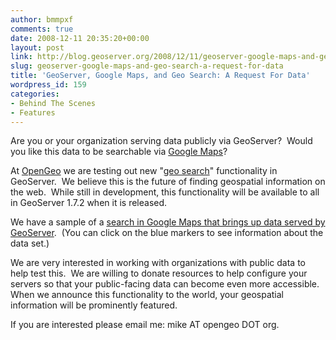 ```yaml
---
author: bmmpxf
comments: true
date: 2008-12-11 20:35:20+00:00
layout: post
link: http://blog.geoserver.org/2008/12/11/geoserver-google-maps-and-geo-search-a-request-for-data/
slug: geoserver-google-maps-and-geo-search-a-request-for-data
title: 'GeoServer, Google Maps, and Geo Search: A Request For Data'
wordpress_id: 159
categories:
- Behind The Scenes
- Features
---
```


Are you or your organization serving data publicly via GeoServer?  Would you like this data to be searchable via [Google Maps](http://maps.google.com)?

At [OpenGeo](http://opengeo.org) we are testing out new "[geo search](http://googlemapsapi.blogspot.com/2008/05/geo-search-20-data-in-data-out.html)" functionality in GeoServer.  We believe this is the future of finding geospatial information on the web.  While still in development, this functionality will be available to all in GeoServer 1.7.2 when it is released.

We have a sample of a [search in Google Maps that brings up data served by GeoServer](http://tinyurl.com/5fdbwy).  (You can click on the blue markers to see information about the data set.)

We are very interested in working with organizations with public data to help test this.  We are willing to donate resources to help configure your servers so that your public-facing data can become even more accessible.  When we announce this functionality to the world, your geospatial information will be prominently featured.

If you are interested please email me: mike AT opengeo DOT org.
